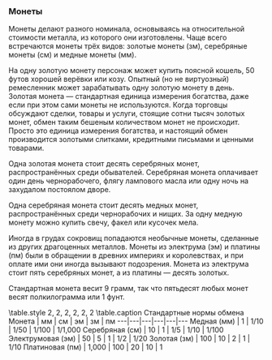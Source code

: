 
### Монеты
Монеты делают разного номинала, основываясь на относительной стоимости металла, из которого они изготовлены. Чаще всего встречаются монеты трёх видов: золотые монеты (зм), серебряные монеты (см) и медные монеты (мм).

На одну золотую монету персонаж может купить поясной кошель, 50 футов хорошей верёвки или козу. Опытный (но не виртуозный) ремесленник может зарабатывать одну золотую монету в день. Золотая монета — стандартная единица измерения богатства, даже если при этом сами монеты не используются. Когда торговцы обсуждают сделки, товары и услуги, стоящие сотни тысяч золотых монет, обмен таким бешеным количеством монет не происходит. Просто это единица измерения богатства, и настоящий обмен производится золотыми слитками, кредитными письмами и ценными товарами.

Одна золотая монета стоит десять серебряных монет, распространённых среди обывателей. Серебряная монета оплачивает один день чернорабочего, флягу лампового масла или одну ночь на захудалом постоялом дворе.

Одна серебряная монета стоит десять медных монет, распространённых среди чернорабочих и нищих. За одну медную монету можно купить свечу, факел или кусочек мела.

Иногда в грудах сокровищ попадаются необычные монеты, сделанные из других драгоценных металлов. Монеты из электрума (эм) и платины (пм) были в обращении в древних империях и королевствах, и при оплате ими они иногда вызывают подозрения. Монета из электрума стоит пять серебряных монет, а из платины — десять золотых.

Стандартная монета весит 9 грамм, так что пятьдесят любых монет весят полкилограмма или 1 фунт.


\table.style 2, 2, 2, 2, 2, 2
\table.caption Стандартные нормы обмена
Монета | мм | см | эм | зм | пм
---|---|---|---|---|---
Медная (мм) | 1 | 1/10 | 1/50 | 1/100 | 1/1,000
Серебряная (см) | 10 | 1 | 1/5 | 1/10 | 1/100
Электрумовая (эм) | 50 | 5 | 1 | 1/2 | 1/20
Золотая (зм) | 100 | 10 | 2 | 1 | 1/10
Платиновая (пм) | 1,000 | 100 | 20 | 10 | 1
